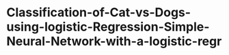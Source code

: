 # Classification-of-Cat-vs-Dogs-using-logistic-Regression-Simple-Neural-Network-with-a-logistic-regr